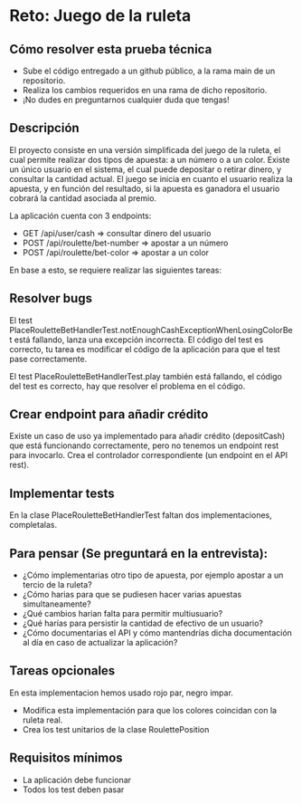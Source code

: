 # Reto: Juego de la ruleta

## Cómo resolver esta prueba técnica

- Sube el código entregado a un github público, a la rama main de un repositorio.
- Realiza los cambios requeridos en una rama de dicho repositorio.
- ¡No dudes en preguntarnos cualquier duda que tengas!

## Descripción

El proyecto consiste en una versión simplificada del juego de la ruleta, el cual permite realizar dos tipos de apuesta:
a un número o a un color. Existe un único usuario en el sistema, el cual puede depositar o retirar dinero, y consultar
la cantidad actual. El juego se inicia en cuanto el usuario realiza la apuesta, y en función del resultado, si la apuesta
es ganadora el usuario cobrará la cantidad asociada al premio.

La aplicación cuenta con 3 endpoints:

* GET /api/user/cash => consultar dinero del usuario
* POST /api/roulette/bet-number => apostar a un número
* POST /api/roulette/bet-color => apostar a un color

En base a esto, se requiere realizar las siguientes tareas:

## Resolver bugs

El test PlaceRouletteBetHandlerTest.notEnoughCashExceptionWhenLosingColorBet está fallando, lanza una excepción incorrecta. El 
código del test es correcto, tu tarea es modificar el código de la aplicación para que el test pase correctamente.

El test PlaceRouletteBetHandlerTest.play también está fallando, el código del test es correcto, hay que resolver el problema en el 
código.

## Crear endpoint para añadir crédito

Existe un caso de uso ya implementado para añadir crédito (depositCash) que está funcionando correctamente, pero no 
tenemos un endpoint rest para invocarlo. Crea el controlador correspondiente (un endpoint en el API rest).

## Implementar tests

En la clase PlaceRouletteBetHandlerTest faltan dos implementaciones, completalas.

## Para pensar (Se preguntará en la entrevista):

- ¿Cómo implementarias otro tipo de apuesta, por ejemplo apostar a un tercio de la ruleta?
- ¿Cómo harias para que se pudiesen hacer varias apuestas simultaneamente?
- ¿Qué cambios harian falta para permitir multiusuario?
- ¿Qué harías para persistir la cantidad de efectivo de un usuario?
- ¿Cómo documentarias el API y cómo mantendrías dicha documentación al día en caso de actualizar la aplicación?

## Tareas opcionales

En esta implementacion hemos usado rojo par, negro impar. 
- Modifica esta implementación para que los colores coincidan con la ruleta real.
- Crea los test unitarios de la clase RoulettePosition

## Requisitos mínimos

- La aplicación debe funcionar
- Todos los test deben pasar

